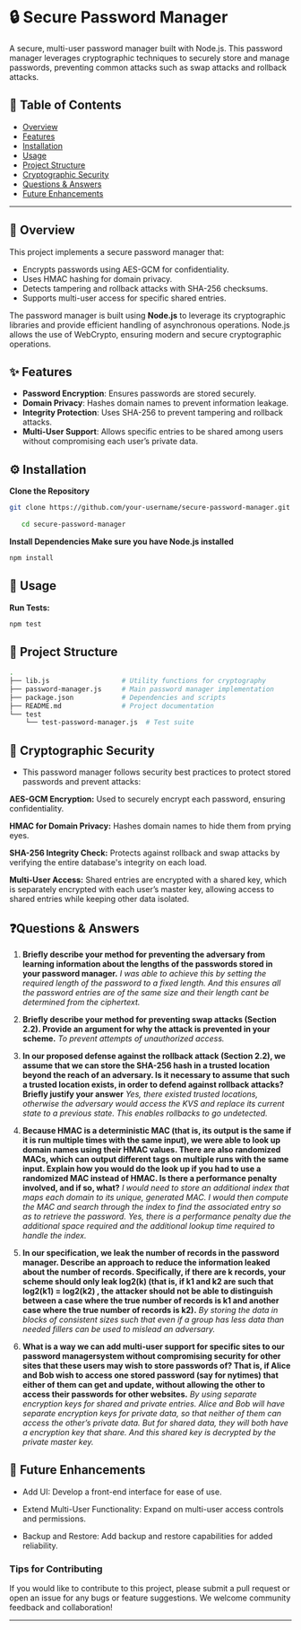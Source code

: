 # 🔒 Secure Password Manager

A secure, multi-user password manager built with Node.js. This password manager leverages cryptographic techniques to securely store and manage passwords, preventing common attacks such as swap attacks and rollback attacks.

## 📑 Table of Contents
- [Overview](#overview)
- [Features](#features)
- [Installation](#installation)
- [Usage](#usage)
- [Project Structure](#project-structure)
- [Cryptographic Security](#cryptographic-security)
- [Questions & Answers](#questions--answers)
- [Future Enhancements](#future-enhancements)

---

## 📝 Overview
This project implements a secure password manager that:
- Encrypts passwords using AES-GCM for confidentiality.
- Uses HMAC hashing for domain privacy.
- Detects tampering and rollback attacks with SHA-256 checksums.
- Supports multi-user access for specific shared entries.

The password manager is built using **Node.js** to leverage its cryptographic libraries and provide efficient handling of asynchronous operations. Node.js allows the use of WebCrypto, ensuring modern and secure cryptographic operations.

## ✨ Features
- **Password Encryption**: Ensures passwords are stored securely.
- **Domain Privacy**: Hashes domain names to prevent information leakage.
- **Integrity Protection**: Uses SHA-256 to prevent tampering and rollback attacks.
- **Multi-User Support**: Allows specific entries to be shared among users without compromising each user’s private data.

## ⚙️ Installation

**Clone the Repository**
```bash
git clone https://github.com/your-username/secure-password-manager.git
   
   cd secure-password-manager
 ```
 **Install Dependencies Make sure you have Node.js installed**
```bash 
npm install
```


## 🚀 Usage
**Run Tests:**
```bash
npm test
```


## 📂 Project Structure
```bash
.
├── lib.js                  # Utility functions for cryptography
├── password-manager.js     # Main password manager implementation
├── package.json            # Dependencies and scripts
├── README.md               # Project documentation
└── test
    └── test-password-manager.js  # Test suite
```

## 🔐 Cryptographic Security
- This password manager follows security best practices to protect stored passwords and prevent attacks:

**AES-GCM Encryption:** Used to securely encrypt each password, ensuring confidentiality.

**HMAC for Domain Privacy:** Hashes domain names to hide them from prying eyes.

**SHA-256 Integrity Check:** Protects against rollback and swap attacks by verifying the entire database's integrity on each load.

**Multi-User Access:** Shared entries are encrypted with a shared key, which is separately encrypted with each user’s master key, allowing access to shared entries while keeping other data isolated.

## ❓Questions & Answers
1.	**Briefly describe your method for preventing the adversary from learning information about the lengths of the passwords stored in your password manager.**
*I was able to achieve this by setting the required length of the password to a fixed length. And this ensures all the password entries are of the same size and their length cant be determined from the ciphertext.*

2.	**Briefly describe your method for preventing swap attacks (Section 2.2). Provide an argument for why the attack is prevented in your scheme.**
*To prevent attempts of unauthorized access.* 

3.	**In our proposed defense against the rollback attack (Section 2.2), we assume that we can store the SHA-256 hash in a trusted location beyond the reach of an adversary. Is it necessary to assume that such a trusted location exists, in order to defend against rollback attacks? Briefly justify your answer**
*Yes, there existed trusted locations, otherwise the adversary would access the KVS and replace its current state to a previous state. This enables rollbacks to go undetected.*

4.	**Because HMAC is a deterministic MAC (that is, its output is the same if it is run multiple times with the same input), we were able to look up domain names using their HMAC values. There are also randomized MACs, which can output different tags on multiple runs with the same input. Explain how you would do the look up if you had to use a randomized MAC instead of HMAC. Is there a performance penalty involved, and if so, what?**
*I would need to store an additional index that maps each domain to its unique, generated MAC. I would then compute the MAC and search through the index to find the associated entry so as to retrieve the password. 
Yes, there is a performance penalty due the additional space required and the additional lookup time required to handle the index.*

5.	**In our specification, we leak the number of records in the password manager. Describe an approach to reduce the information leaked about the number of records. Specifically, if there are k records, your scheme should only leak log2(k) (that is, if k1 and k2 are such that log2(k1) = log2(k2) , the attacker should not be able to distinguish between a case where the true number of records is k1 and another case where the true number of records is k2).**
*By storing the data in blocks of consistent sizes such that even if a group has less data than needed fillers can be used to mislead an adversary.*

6.	**What is a way we can add multi-user support for specific sites to our password managersystem without compromising security for other sites that these users may wish to store passwords of? That is, if Alice and Bob wish to access one stored password (say for nytimes) that either of them can get and update, without allowing the other to access their passwords for other websites.**
*By using separate encryption keys for shared and private entries. Alice and Bob will have separate encryption keys for private data, so that neither of them can access the other’s private data. But for shared data, they will both have a encryption key that share. And this shared key is decrypted by the private master key.*


## 🚀 Future Enhancements
- Add UI: Develop a front-end interface for ease of use.

- Extend Multi-User Functionality: Expand on multi-user access controls and permissions.

- Backup and Restore: Add backup and restore capabilities for added reliability.

### Tips for Contributing

If you would like to contribute to this project, please submit a pull request or open an issue for any bugs or feature suggestions. We welcome community feedback and collaboration!

---
